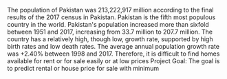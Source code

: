
The population of Pakistan was 213,222,917 million according to the final results of the 2017 census in Pakistan.  Pakistan is the fifth most populous country in the world.  Pakistan's population increased more than sixfold between 1951 and 2017, increasing from 33.7 million to 207.7 million.  The country has a relatively high, though low, growth rate, supported by high birth rates and low death rates.  The average annual population growth rate was +2.40% between 1998 and 2017.  Therefore, it is difficult to find homes available for rent or for sale easily or at low prices
Project Goal:
The goal is to predict rental or house price for sale with minimum

